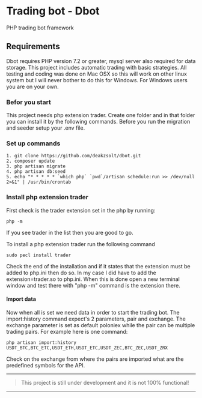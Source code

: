 # Trading bot - Dbot
PHP trading bot framework

## Requirements
Dbot requires PHP version 7.2 or greater, mysql server also required for data storage. 
This project includes automatic trading with basic strategies. All testing and coding was done on Mac OSX so this will work on other linux system but I will
never bother to do this for Windows. For Windows users you are on your own.

### Befor you start
This project needs php extension trader.
Create one folder and in that folder you can install it by the following commands.
Before you run the migration and seeder setup your .env file.

### Set up commands
```
1. git clone https://github.com/deakzsolt/dbot.git
2. composer update
3. php artisan migrate
4. php artisan db:seed
5. echo "* * * * * `which php` `pwd`/artisan schedule:run >> /dev/null 2>&1" | /usr/bin/crontab
``` 

### Install php extension trader
First check is the trader extension set in the php by running:
```
php -m
```
If you see trader in the list then you are good to go.

To install a php extension trader run the following command
```
sudo pecl install trader
```
Check the end of the installation and if it states that the extension must be added to php.ini then do so.
In my case I did have to add the extension=trader.so to php.ini.
When this is done open a new terminal window and test there with "php -m" command is the extension there.

#### Import data
Now when all is set we need data in order to start the trading bot.
The import:history command expect's 2 parameters, pair and exchange. 
The exchange parameter is set as default poloniex while the pair can be multiple trading pairs.
For example here is one command:
```
php artisan import:history USDT_BTC,BTC_ETC,USDT_ETH,USDT_ETC,USDT_ZEC,BTC_ZEC,USDT_ZRX
```
Check on the exchange from where the pairs are imported what are the predefined symbols for the API.
 
___
> This project is still under development and it is not 100% functional!
___